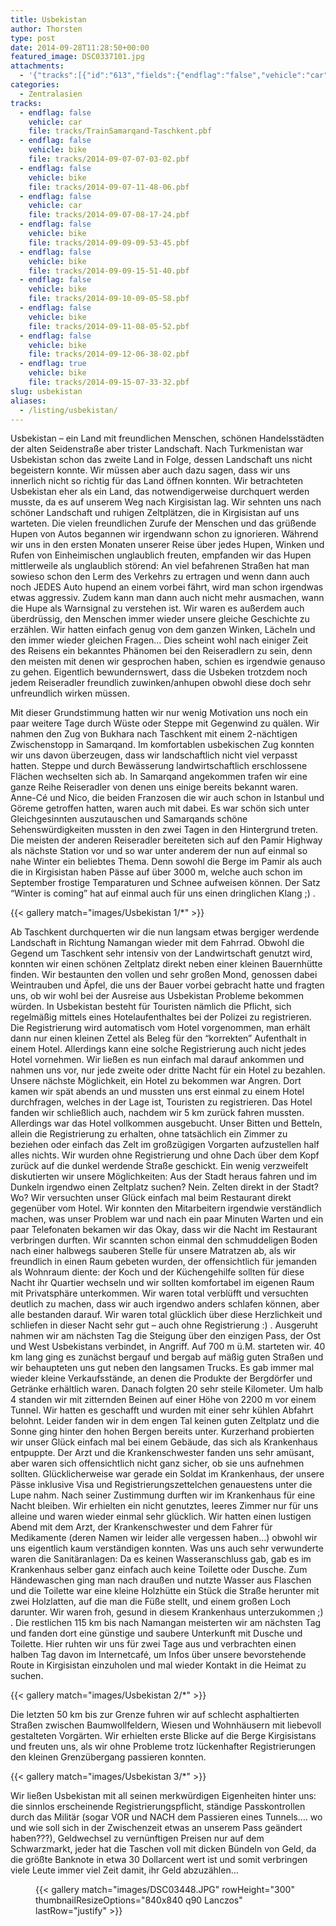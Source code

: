 ```yaml
---
title: Usbekistan
author: Thorsten
type: post
date: 2014-09-28T11:28:50+00:00
featured_image: DSC0337101.jpg
attachments:
  - '{"tracks":[{"id":"613","fields":{"endflag":"false","vehicle":"car"}},{"id":"614","fields":{"endflag":"false","vehicle":"bike"}},{"id":"615","fields":{"endflag":"false","vehicle":"bike"}},{"id":"616","fields":{"endflag":"false","vehicle":"car"}},{"id":"617","fields":{"endflag":"false","vehicle":"bike"}},{"id":"618","fields":{"endflag":"false","vehicle":"bike"}},{"id":"619","fields":{"endflag":"false","vehicle":"bike"}},{"id":"620","fields":{"endflag":"false","vehicle":"bike"}},{"id":"621","fields":{"endflag":"false","vehicle":"bike"}},{"id":"622","fields":{"endflag":"true","vehicle":"bike"}}]}'
categories:
  - Zentralasien
tracks:
  - endflag: false
    vehicle: car
    file: tracks/TrainSamarqand-Taschkent.pbf
  - endflag: false
    vehicle: bike
    file: tracks/2014-09-07-07-03-02.pbf
  - endflag: false
    vehicle: bike
    file: tracks/2014-09-07-11-48-06.pbf
  - endflag: false
    vehicle: car
    file: tracks/2014-09-07-08-17-24.pbf
  - endflag: false
    vehicle: bike
    file: tracks/2014-09-09-09-53-45.pbf
  - endflag: false
    vehicle: bike
    file: tracks/2014-09-09-15-51-40.pbf
  - endflag: false
    vehicle: bike
    file: tracks/2014-09-10-09-05-58.pbf
  - endflag: false
    vehicle: bike
    file: tracks/2014-09-11-08-05-52.pbf
  - endflag: false
    vehicle: bike
    file: tracks/2014-09-12-06-38-02.pbf
  - endflag: true
    vehicle: bike
    file: tracks/2014-09-15-07-33-32.pbf
slug: usbekistan
aliases:
  - /listing/usbekistan/
---
```

Usbekistan &#8211; ein Land mit freundlichen Menschen, schönen Handelsstädten der alten Seidenstraße aber trister Landschaft. Nach Turkmenistan war Usbekistan schon das zweite Land in Folge, dessen Landschaft uns nicht begeistern konnte. Wir müssen aber auch dazu sagen, dass wir uns innerlich nicht so richtig für das Land öffnen konnten. Wir betrachteten Usbekistan eher als ein Land, das notwendigerweise durchquert werden musste, da es auf unserem Weg nach Kirgisistan lag. Wir sehnten uns nach schöner Landschaft und ruhigen Zeltplätzen, die in Kirgisistan auf uns warteten. Die vielen freundlichen Zurufe der Menschen und das grüßende Hupen von Autos begannen wir irgendwann schon zu ignorieren. Während wir uns in den ersten Monaten unserer Reise über jedes Hupen, Winken und Rufen von Einheimischen unglaublich freuten, empfanden wir das Hupen mittlerweile als unglaublich störend: An viel befahrenen Straßen hat man sowieso schon den Lerm des Verkehrs zu ertragen und wenn dann auch noch JEDES Auto hupend an einem vorbei fährt, wird man schon irgendwas etwas aggressiv. Zudem kann man dann auch nicht mehr ausmachen, wann die Hupe als Warnsignal zu verstehen ist. Wir waren es außerdem auch überdrüssig, den Menschen immer wieder unsere gleiche Geschichte zu erzählen. Wir hatten einfach genug von dem ganzen Winken, Lächeln und den immer wieder gleichen Fragen&#8230; Dies scheint wohl nach einiger Zeit des Reisens ein bekanntes Phänomen bei den Reiseradlern zu sein, denn den meisten mit denen wir gesprochen haben, schien es irgendwie genauso zu gehen. Eigentlich bewundernswert, dass die Usbeken trotzdem noch jedem Reiseradler freundlich zuwinken/anhupen obwohl diese doch sehr unfreundlich wirken müssen.

Mit dieser Grundstimmung hatten wir nur wenig Motivation uns noch ein paar weitere Tage durch Wüste oder Steppe mit Gegenwind zu quälen. Wir nahmen den Zug von Bukhara nach Taschkent mit einem 2-nächtigen Zwischenstopp in Samarqand. Im komfortablen usbekischen Zug konnten wir uns davon überzeugen, dass wir landschaftlich nicht viel verpasst hatten. Steppe und durch Bewässerung landwirtschaftlich erschlossene Flächen wechselten sich ab. In Samarqand angekommen trafen wir eine ganze Reihe Reiseradler von denen uns einige bereits bekannt waren. Anne-Cé und Nico, die beiden Franzosen die wir auch schon in Istanbul und Göreme getroffen hatten, waren auch mit dabei. Es war schön sich unter Gleichgesinnten auszutauschen und Samarqands schöne Sehenswürdigkeiten mussten in den zwei Tagen in den Hintergrund treten. Die meisten der anderen Reiseradler bereiteten sich auf den Pamir Highway als nächste Station vor und so war unter anderem der nun auf einmal so nahe Winter ein beliebtes Thema. Denn sowohl die Berge im Pamir als auch die in Kirgisistan haben Pässe auf über 3000 m, welche auch schon im September frostige Temparaturen und Schnee aufweisen können. Der Satz &#8220;Winter is coming&#8221; hat auf einmal auch für uns einen dringlichen Klang ;) .

{{< gallery match="images/Usbekistan 1/*" >}}

Ab Taschkent durchquerten wir die nun langsam etwas bergiger werdende Landschaft in Richtung Namangan wieder mit dem Fahrrad. Obwohl die Gegend um Taschkent sehr intensiv von der Landwirtschaft genutzt wird, konnten wir einen schönen Zeltplatz direkt neben einer kleinen Bauernhütte finden. Wir bestaunten den vollen und sehr großen Mond, genossen dabei Weintrauben und Äpfel, die uns der Bauer vorbei gebracht hatte und fragten uns, ob wir wohl bei der Ausreise aus Usbekistan Probleme bekommen würden. In Usbekistan besteht für Touristen nämlich die Pflicht, sich regelmäßig mittels eines Hotelaufenthaltes bei der Polizei zu registrieren. Die Registrierung wird automatisch vom Hotel vorgenommen, man erhält dann nur einen kleinen Zettel als Beleg für den &#8220;korrekten&#8221; Aufenthalt in einem Hotel. Allerdings kann eine solche Registrierung auch nicht jedes Hotel vornehmen. Wir ließen es nun einfach mal darauf ankommen und nahmen uns vor, nur jede zweite oder dritte Nacht für ein Hotel zu bezahlen. Unsere nächste Möglichkeit, ein Hotel zu bekommen war Angren. Dort kamen wir spät abends an und mussten uns erst einmal zu einem Hotel durchfragen, welches in der Lage ist, Touristen zu registrieren. Das Hotel fanden wir schließlich auch, nachdem wir 5 km zurück fahren mussten. Allerdings war das Hotel vollkommen ausgebucht. Unser Bitten und Betteln, allein die Registrierung zu erhalten, ohne tatsächlich ein Zimmer zu beziehen oder einfach das Zelt im großzügigen Vorgarten aufzustellen half alles nichts. Wir wurden ohne Registrierung und ohne Dach über dem Kopf zurück auf die dunkel werdende Straße geschickt. Ein wenig verzweifelt diskutierten wir unsere Möglichkeiten: Aus der Stadt heraus fahren und im Dunkeln irgendwo einen Zeltplatz suchen? Nein. Zelten direkt in der Stadt? Wo? Wir versuchten unser Glück einfach mal beim Restaurant direkt gegenüber vom Hotel. Wir konnten den Mitarbeitern irgendwie verständlich machen, was unser Problem war und nach ein paar Minuten Warten und ein paar Telefonaten bekamen wir das Okay, dass wir die Nacht im Restaurant verbringen durften. Wir scannten schon einmal den schmuddeligen Boden nach einer halbwegs sauberen Stelle für unsere Matratzen ab, als wir freundlich in einen Raum gebeten wurden, der offensichtlich für jemanden als Wohnraum diente: der Koch und der Küchengehilfe sollten für diese Nacht ihr Quartier wechseln und wir sollten komfortabel im eigenen Raum mit Privatsphäre unterkommen. Wir waren total verblüfft und versuchten deutlich zu machen, dass wir auch irgendwo anders schlafen können, aber alle bestanden darauf. Wir waren total glücklich über diese Herzlichkeit und schliefen in dieser Nacht sehr gut &#8211; auch ohne Registrierung :) . Ausgeruht nahmen wir am nächsten Tag die Steigung über den einzigen Pass, der Ost und West Usbekistans verbindet, in Angriff. Auf 700 m ü.M. starteten wir. 40 km lang ging es zunächst bergauf und bergab auf mäßig guten Straßen und wir behaupteten uns gut neben den langsamen Trucks. Es gab immer mal wieder kleine Verkaufsstände, an denen die Produkte der Bergdörfer und Getränke erhältlich waren. Danach folgten 20 sehr steile Kilometer. Um halb 4 standen wir mit zitternden Beinen auf einer Höhe von 2200 m vor einem Tunnel. Wir hatten es geschafft und wurden mit einer sehr kühlen Abfahrt belohnt. Leider fanden wir in dem engen Tal keinen guten Zeltplatz und die Sonne ging hinter den hohen Bergen bereits unter. Kurzerhand probierten wir unser Glück einfach mal bei einem Gebäude, das sich als Krankenhaus entpuppte. Der Arzt und die Krankenschwester fanden uns sehr amüsant, aber waren sich offensichtlich nicht ganz sicher, ob sie uns aufnehmen sollten. Glücklicherweise war gerade ein Soldat im Krankenhaus, der unsere Pässe inklusive Visa und Registrierungszettelchen genauestens unter die Lupe nahm. Nach seiner Zustimmung durften wir im Krankenhaus für eine Nacht bleiben. Wir erhielten ein nicht genutztes, leeres Zimmer nur für uns alleine und waren wieder einmal sehr glücklich. Wir hatten einen lustigen Abend mit dem Arzt, der Krankenschwester und dem Fahrer für Medikamente (deren Namen wir leider alle vergessen haben&#8230;) obwohl wir uns eigentlich kaum verständigen konnten. Was uns auch sehr verwunderte waren die Sanitäranlagen: Da es keinen Wasseranschluss gab, gab es im Krankenhaus selber ganz einfach auch keine Toilette oder Dusche. Zum Händewaschen ging man nach draußen und nutzte Wasser aus Flaschen und die Toilette war eine kleine Holzhütte ein Stück die Straße herunter mit zwei Holzlatten, auf die man die Füße stellt, und einem großen Loch darunter. Wir waren froh, gesund in diesem Krankenhaus unterzukommen ;) . Die restlichen 115 km bis nach Namangan meisterten wir am nächsten Tag und fanden dort eine günstige und saubere Unterkunft mit Dusche und Toilette. Hier ruhten wir uns für zwei Tage aus und verbrachten einen halben Tag davon im Internetcafé, um Infos über unsere bevorstehende Route in Kirgisistan einzuholen und mal wieder Kontakt in die Heimat zu suchen.

{{< gallery match="images/Usbekistan 2/*" >}}

Die letzten 50 km bis zur Grenze fuhren wir auf schlecht asphaltierten Straßen zwischen Baumwollfeldern, Wiesen und Wohnhäusern mit liebevoll gestalteten Vorgärten. Wir erhielten erste Blicke auf die Berge Kirgisistans und freuten uns, als wir ohne Probleme trotz lückenhafter Registrierungen den kleinen Grenzübergang passieren konnten.

{{< gallery match="images/Usbekistan 3/*" >}}

Wir ließen Usbekistan mit all seinen merkwürdigen Eigenheiten hinter uns: die sinnlos erscheinende Registrierungspflicht, ständige Passkontrollen durch das Militär (sogar VOR und NACH dem Passieren eines Tunnels&#8230;. wo und wie soll sich in der Zwischenzeit etwas an unserem Pass geändert haben???), Geldwechsel zu vernünftigen Preisen nur auf dem Schwarzmarkt, jeder hat die Taschen voll mit dicken Bündeln von Geld, da die größte Banknote in etwa 30 Dollarcent wert ist und somit verbringen viele Leute immer viel Zeit damit, ihr Geld abzuzählen&#8230;<figure class="wp-block-image size-large">

{{< gallery match="images/DSC03448.JPG" rowHeight="300" thumbnailResizeOptions="840x840 q90 Lanczos" lastRow="justify" >}}